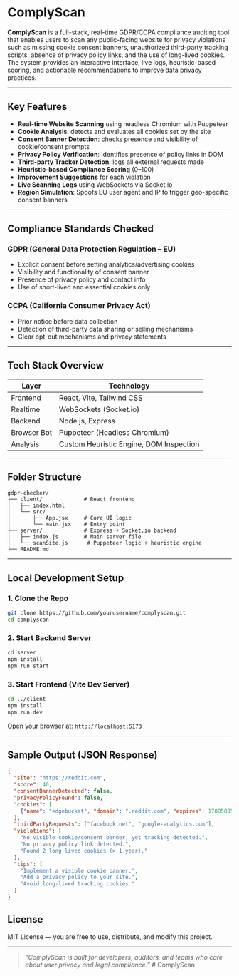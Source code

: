 # ComplyScan

**ComplyScan** is a full-stack, real-time GDPR/CCPA compliance auditing tool that enables users to scan any public-facing website for privacy violations such as missing cookie consent banners, unauthorized third-party tracking scripts, absence of privacy policy links, and the use of long-lived cookies. The system provides an interactive interface, live logs, heuristic-based scoring, and actionable recommendations to improve data privacy practices.

---

##  Key Features

*  **Real-time Website Scanning** using headless Chromium with Puppeteer
*  **Cookie Analysis**: detects and evaluates all cookies set by the site
*  **Consent Banner Detection**: checks presence and visibility of cookie/consent prompts
*  **Privacy Policy Verification**: identifies presence of policy links in DOM
*  **Third-party Tracker Detection**: logs all external requests made
*  **Heuristic-based Compliance Scoring** (0–100)
*  **Improvement Suggestions** for each violation
*  **Live Scanning Logs** using WebSockets via Socket.io
*  **Region Simulation**: Spoofs EU user agent and IP to trigger geo-specific consent banners

---

##  Compliance Standards Checked

###  **GDPR (General Data Protection Regulation – EU)**

* Explicit consent before setting analytics/advertising cookies
* Visibility and functionality of consent banner
* Presence of privacy policy and contact info
* Use of short-lived and essential cookies only

###  **CCPA (California Consumer Privacy Act)**

* Prior notice before data collection
* Detection of third-party data sharing or selling mechanisms
* Clear opt-out mechanisms and privacy statements

---

##  Tech Stack Overview

| Layer       | Technology                              |
| ----------- | --------------------------------------- |
| Frontend    | React, Vite, Tailwind CSS               |
| Realtime    | WebSockets (Socket.io)                  |
| Backend     | Node.js, Express                        |
| Browser Bot | Puppeteer (Headless Chromium)           |
| Analysis    | Custom Heuristic Engine, DOM Inspection |

---

## Folder Structure

```
gdpr-checker/
├── client/             # React frontend
│   ├── index.html
│   └── src/
│       ├── App.jsx     # Core UI logic
│       └── main.jsx    # Entry point
├── server/             # Express + Socket.io backend
│   ├── index.js        # Main server file
│   └── scanSite.js      # Puppeteer logic + heuristic engine
└── README.md
```

---

##  Local Development Setup

### 1. Clone the Repo

```bash
git clone https://github.com/yourusername/complyscan.git
cd complyscan
```

### 2. Start Backend Server

```bash
cd server
npm install
npm run start
```

### 3. Start Frontend (Vite Dev Server)

```bash
cd ../client
npm install
npm run dev
```

Open your browser at: `http://localhost:5173`

---

## Sample Output (JSON Response)

```json
{
  "site": "https://reddit.com",
  "score": 40,
  "consentBannerDetected": false,
  "privacyPolicyFound": false,
  "cookies": [
    {"name": "edgebucket", "domain": ".reddit.com", "expires": 1788589575}
  ],
  "thirdPartyRequests": ["facebook.net", "google-analytics.com"],
  "violations": [
    "No visible cookie/consent banner, yet tracking detected.",
    "No privacy policy link detected.",
    "Found 2 long-lived cookies (> 1 year)."
  ],
  "tips": [
    "Implement a visible cookie banner.",
    "Add a privacy policy to your site.",
    "Avoid long-lived tracking cookies."
  ]
}
```








##  License

MIT License — you are free to use, distribute, and modify this project.

---





> *“ComplyScan is built for developers, auditors, and teams who care about user privacy and legal compliance.”*
#   C o m p l y S c a n 
 
 